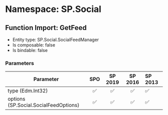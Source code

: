 # Namespace: SP.Social

## Function Import: GetFeed

- Entity type: SP.Social.SocialFeedManager
- Is composable: false
- Is bindable: false

### Parameters

Parameter | SPO | SP 2019 | SP 2016 | SP 2013
----------|:---:|:-------:|:-------:|:-------
type (Edm.Int32) | ✅ | ✅ | ✅ | ✅
options (SP.Social.SocialFeedOptions) | ✅ | ✅ | ✅ | ✅